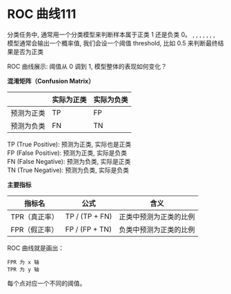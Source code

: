 <link rel="stylesheet" href="../style.css">

# ROC 曲线111

分类任务中, 通常用一个分类模型来判断样本属于正类 1 还是负类 0。
, , , , , , ,  
模型通常会输出一个概率值, 我们会设一个阈值 threshold, 比如 0.5 来判断最终结果是否为正类
  
ROC 曲线展示: 阈值从 0 调到 1, 模型整体的表现如何变化？
  
**混淆矩阵（Confusion Matrix）**

|            | 实际为正类 | 实际为负类 |
| ---------- | ---------- | ---------- | 
| 预测为正类 | TP         | FP         |
| 预测为负类 | FN         | TN         |
 
TP (True Positive): 预测为正类, 实际也是正类  
FP (False Positive): 预测为正类, 实际是负类  
FN (False Negative): 预测为负类, 实际是正类  
TN (True Negative): 预测为负类, 实际是负类
   
**主要指标**     

| 指标名        | 公式           | 含义                   |
| ------------- | -------------- | ---------------------- |
| TPR（真正率） | TP / (TP + FN) | 正类中预测为正类的比例 |
| FPR（假正率） | FP / (FP + TN) | 负类中预测为正类的比例 |
 
ROC 曲线就是画出：      
     
```
FPR 为 x 轴
TPR 为 y 轴
```
   
每个点对应一个不同的阈值。
